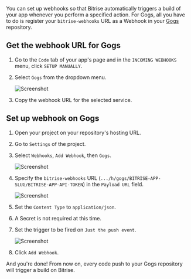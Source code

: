 
You can set up webhooks so that Bitrise automatically triggers a build of your app whenever you perform a specified action. For Gogs, all you have to do is register your `bitrise-webhooks` URL as a Webhook in your [Gogs](https://gogs.io) repository.

## Get the webhook URL for Gogs

1. Go to the `Code` tab of your app's page and in the `INCOMING WEBHOOKS` menu, click `SETUP MANUALLY`.

1. Select `Gogs` from the dropdown menu.

    ![Screenshot](/img/bitrise-gogs-webhook.png)

1. Copy the webhook URL for the selected service.

## Set up webhook on Gogs

1. Open your project on your repository's hosting URL.

1. Go to `Settings` of the project.

1. Select `Webhooks`, `Add Webhook`, then `Gogs`.

    ![Screenshot](/img/webhooks/gogs-webhook-select.png)

1. Specify the `bitrise-webhooks` URL (`.../h/gogs/BITRISE-APP-SLUG/BITRISE-APP-API-TOKEN`) in the `Payload URL` field.

    ![Screenshot](/img/webhooks/add-webhook-gogs.png)

1. Set the `Content Type` to `application/json`.

1. A Secret is not required at this time.

1. Set the trigger to be fired on `Just the push event`.

    ![Screenshot](/img/webhooks/gogs-webhook-triggered.png)

1. Click `Add Webhook`.

And you're done! From now on, every code push to your Gogs repository will trigger a build on Bitrise.
